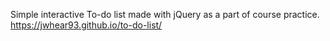 Simple interactive To-do list made with jQuery as a part of course practice. https://jwhear93.github.io/to-do-list/